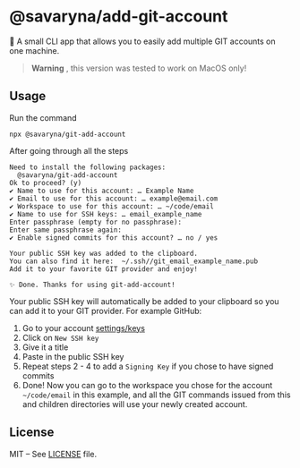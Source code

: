 # @savaryna/add-git-account

🔐 A small CLI app that allows you to easily add multiple GIT accounts on one machine.

> **Warning**
> , this version was tested to work on MacOS only!

## Usage

Run the command
```shell
npx @savaryna/git-add-account
```

After going through all the steps

```shell
Need to install the following packages:
  @savaryna/git-add-account
Ok to proceed? (y)
✔ Name to use for this account: … Example Name
✔ Email to use for this account: … example@email.com
✔ Workspace to use for this account: … ~/code/email
✔ Name to use for SSH keys: … email_example_name
Enter passphrase (empty for no passphrase):
Enter same passphrase again:
✔ Enable signed commits for this account? … no / yes

Your public SSH key was added to the clipboard.
You can also find it here:  ~/.ssh//git_email_example_name.pub
Add it to your favorite GIT provider and enjoy!

✨ Done. Thanks for using git-add-account!
```

Your public SSH key will automatically be added to your clipboard so you can add it to your GIT provider. For example GitHub:

1. Go to your account [settings/keys](https://github.com/settings/keys)
2. Click on `New SSH key`
3. Give it a title
4. Paste in the public SSH key
5. Repeat steps 2 - 4 to add a `Signing Key` if you chose to have signed commits
6. Done! Now you can go to the workspace you chose for the account `~/code/email` in this example, and all the GIT
commands issued from this and children directories will use your newly created account.

## License

MIT – See [LICENSE](LICENSE) file.
